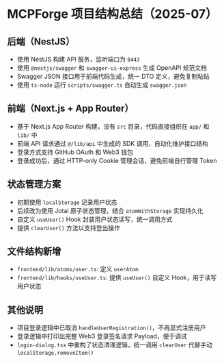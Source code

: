 # MCPForge 项目结构总结（2025-07）

## 后端（NestJS）
- 使用 NestJS 构建 API 服务，监听端口为 `8443`
- 使用 `@nestjs/swagger` 和 `swagger-ui-express` 生成 OpenAPI 规范文档
- Swagger JSON 接口用于前端代码生成，统一 DTO 定义，避免复制粘贴
- 使用 `ts-node` 运行 `scripts/swagger.ts` 自动生成 `swagger.json`

## 前端（Next.js + App Router）
- 基于 Next.js App Router 构建，没有 `src` 目录，代码直接组织在 `app/` 和 `lib/` 中
- 前端 API 请求通过 `@/lib/api` 中生成的 SDK 调用，自动化维护接口结构
- 登录方式支持 GitHub OAuth 和 Web3 钱包
- 登录成功后，通过 HTTP-only Cookie 管理会话，避免前端自行管理 Token

## 状态管理方案
- 初期使用 `localStorage` 记录用户状态
- 后续改为使用 Jotai 原子状态管理，结合 `atomWithStorage` 实现持久化
- 自定义 `useUser()` Hook 封装用户状态读写，统一调用方式
- 提供 `clearUser()` 方法以支持登出操作

## 文件结构新增
- `frontend/lib/atoms/user.ts`: 定义 `userAtom`
- `frontend/lib/hooks/useUser.ts`: 提供 `useUser()` 自定义 Hook，用于读写用户状态

## 其他说明
- 项目登录逻辑中已取消 `handleUserRegistration()`，不再显式注册用户
- 登录逻辑中打印出完整 Web3 登录签名请求 Payload，便于调试
- `login-dialog.tsx` 中重构了状态清理逻辑，统一调用 `clearUser` 代替手动 `localStorage.removeItem()`
